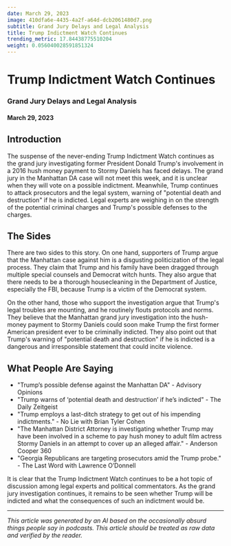 ```yaml
---
date: March 29, 2023
image: 410dfa6e-4435-4a2f-a64d-dcb2061480d7.png
subtitle: Grand Jury Delays and Legal Analysis
title: Trump Indictment Watch Continues
trending_metric: 17.84438775510204
weight: 0.056040028591851324
---
```

# Trump Indictment Watch Continues
### Grand Jury Delays and Legal Analysis
#### March 29, 2023

## Introduction
The suspense of the never-ending Trump Indictment Watch continues as the grand jury investigating former President Donald Trump's involvement in a 2016 hush money payment to Stormy Daniels has faced delays. The grand jury in the Manhattan DA case will not meet this week, and it is unclear when they will vote on a possible indictment. Meanwhile, Trump continues to attack prosecutors and the legal system, warning of "potential death and destruction" if he is indicted. Legal experts are weighing in on the strength of the potential criminal charges and Trump's possible defenses to the charges.

## The Sides
There are two sides to this story. On one hand, supporters of Trump argue that the Manhattan case against him is a disgusting politicization of the legal process. They claim that Trump and his family have been dragged through multiple special counsels and Democrat witch hunts. They also argue that there needs to be a thorough housecleaning in the Department of Justice, especially the FBI, because Trump is a victim of the Democrat system.

On the other hand, those who support the investigation argue that Trump's legal troubles are mounting, and he routinely flouts protocols and norms. They believe that the Manhattan grand jury investigation into the hush-money payment to Stormy Daniels could soon make Trump the first former American president ever to be criminally indicted. They also point out that Trump's warning of "potential death and destruction" if he is indicted is a dangerous and irresponsible statement that could incite violence.

## What People Are Saying
- "Trump’s possible defense against the Manhattan DA" - Advisory Opinions
- "Trump warns of ‘potential death and destruction’ if he’s indicted" - The Daily Zeitgeist
- "Trump employs a last-ditch strategy to get out of his impending indictments." - No Lie with Brian Tyler Cohen
- "The Manhattan District Attorney is investigating whether Trump may have been involved in a scheme to pay hush money to adult film actress Stormy Daniels in an attempt to cover up an alleged affair." - Anderson Cooper 360
- "Georgia Republicans are targeting prosecutors amid the Trump probe." - The Last Word with Lawrence O’Donnell

It is clear that the Trump Indictment Watch continues to be a hot topic of discussion among legal experts and political commentators. As the grand jury investigation continues, it remains to be seen whether Trump will be indicted and what the consequences of such an indictment would be.

 --- 

*This article was generated by an AI based on the occasionally absurd things people say in podcasts. This article should be treated as raw data and verified by the reader.*
